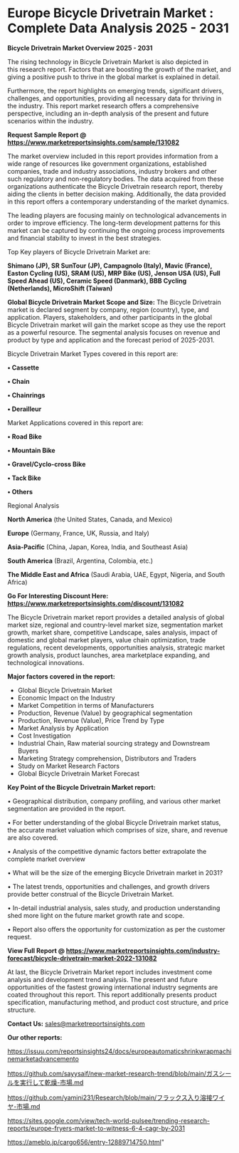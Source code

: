 # Europe Bicycle Drivetrain Market : Complete Data Analysis 2025 - 2031

<Strong> Bicycle Drivetrain Market Overview 2025 - 2031</strong>

The rising technology in Bicycle Drivetrain Market is also depicted in this research report. Factors that are boosting the growth of the market, and giving a positive push to thrive in the global market is explained in detail.

Furthermore, the report highlights on emerging trends, significant drivers, challenges, and opportunities, providing all necessary data for thriving in the industry. This report market research offers a comprehensive perspective, including an in-depth analysis of the present and future scenarios within the industry.

<strong>Request Sample Report @ <a href=https://www.marketreportsinsights.com/sample/131082>https://www.marketreportsinsights.com/sample/131082</a></strong>

The market overview included in this report provides information from a wide range of resources like government organizations, established companies, trade and industry associations, industry brokers and other such regulatory and non-regulatory bodies. The data acquired from these organizations authenticate the Bicycle Drivetrain research report, thereby aiding the clients in better decision making. Additionally, the data provided in this report offers a contemporary understanding of the market dynamics.

The leading players are focusing mainly on technological advancements in order to improve efficiency. The long-term development patterns for this market can be captured by continuing the ongoing process improvements and financial stability to invest in the best strategies.

Top Key players of Bicycle Drivetrain Market are:

<strong>Shimano (JP), SR SunTour (JP), Campagnolo (Italy), Mavic (France), Easton Cycling (US), SRAM (US), MRP Bike (US), Jenson USA (US), Full Speed Ahead (US), Ceramic Speed (Danmark), BBB Cycling (Netherlands), MicroShift (Taiwan)</strong>

<strong><b>Global Bicycle Drivetrain Market Scope and Size:</b></strong>
The Bicycle Drivetrain market is declared segment by company, region (country), type, and application. Players, stakeholders, and other participants in the global Bicycle Drivetrain market will gain the market scope as they use the report as a powerful resource. The segmental analysis focuses on revenue and product by type and application and the forecast period of 2025-2031.

Bicycle Drivetrain Market Types covered in this report are:

<strong>• Cassette

• Chain

• Chainrings

• Derailleur</strong>

Market Applications covered in this report are:

<strong>• Road Bike

• Mountain Bike

• Gravel/Cyclo-cross Bike

• Tack Bike

• Others</strong> 

Regional Analysis

<strong>North America</strong> (the United States, Canada, and Mexico)

<strong>Europe</strong> (Germany, France, UK, Russia, and Italy)

<strong>Asia-Pacific</strong> (China, Japan, Korea, India, and Southeast Asia)

<strong>South America</strong> (Brazil, Argentina, Colombia, etc.)

<strong>The Middle East and Africa</strong> (Saudi Arabia, UAE, Egypt, Nigeria, and South Africa)

<strong>Go For Interesting Discount Here: <a href=https://www.marketreportsinsights.com/discount/131082>https://www.marketreportsinsights.com/discount/131082</a></strong>

The Bicycle Drivetrain market report provides a detailed analysis of global market size, regional and country-level market size, segmentation market growth, market share, competitive Landscape, sales analysis, impact of domestic and global market players, value chain optimization, trade regulations, recent developments, opportunities analysis, strategic market growth analysis, product launches, area marketplace expanding, and technological innovations.

<strong><b>Major factors covered in the report:</b></strong>
<ul>
  <li>Global Bicycle Drivetrain Market </li>
  <li>Economic Impact on the Industry</li>
  <li>Market Competition in terms of Manufacturers</li>
  <li>Production, Revenue (Value) by geographical segmentation</li>
  <li>Production, Revenue (Value), Price Trend by Type</li>
  <li>Market Analysis by Application</li>
  <li>Cost Investigation</li>
  <li>Industrial Chain, Raw material sourcing strategy and Downstream Buyers</li>
  <li>Marketing Strategy comprehension, Distributors and Traders</li>
  <li>Study on Market Research Factors</li>
  <li>Global Bicycle Drivetrain Market Forecast</li>
</ul>

<strong><b>Key Point of the Bicycle Drivetrain Market report:</b></strong>

• Geographical distribution, company profiling, and various other market segmentation are provided in the report.

• For better understanding of the global Bicycle Drivetrain market status, the accurate market valuation which comprises of size, share, and revenue are also covered.

• Analysis of the competitive dynamic factors better extrapolate the complete market overview

• What will be the size of the emerging Bicycle Drivetrain market in 2031?

• The latest trends, opportunities and challenges, and growth drivers provide better construal of the Bicycle Drivetrain Market.

• In-detail industrial analysis, sales study, and production understanding shed more light on the future market growth rate and scope.

• Report also offers the opportunity for customization as per the customer request.

<strong><b>View Full Report @ <a href=https://www.marketreportsinsights.com/industry-forecast/bicycle-drivetrain-market-2022-131082>https://www.marketreportsinsights.com/industry-forecast/bicycle-drivetrain-market-2022-131082</a></b></strong>


At last, the Bicycle Drivetrain Market report includes investment come analysis and development trend analysis. The present and future opportunities of the fastest growing international industry segments are coated throughout this report. This report additionally presents product specification, manufacturing method, and product cost structure, and price structure.

<strong>Contact Us:</strong>
sales@marketreportsinsights.com

<strong>Our other reports:</strong>

<a href=https://issuu.com/reportsinsights24/docs/europeautomaticshrinkwrapmachinemarketadvancemento>https://issuu.com/reportsinsights24/docs/europeautomaticshrinkwrapmachinemarketadvancemento</a>

<a href=https://github.com/sayysaif/new-market-research-trend/blob/main/ガスシールを実行して乾燥-市場.md>https://github.com/sayysaif/new-market-research-trend/blob/main/ガスシールを実行して乾燥-市場.md</a>

<a href=https://github.com/yamini231/Research/blob/main/フラックス入り溶接ワイヤ-市場.md>https://github.com/yamini231/Research/blob/main/フラックス入り溶接ワイヤ-市場.md</a>

<a href=https://sites.google.com/view/tech-world-pulsee/trending-research-reports/europe-fryers-market-to-witness-6-4-cagr-by-2031>https://sites.google.com/view/tech-world-pulsee/trending-research-reports/europe-fryers-market-to-witness-6-4-cagr-by-2031</a>

<a href=https://ameblo.jp/cargo656/entry-12889714750.html>https://ameblo.jp/cargo656/entry-12889714750.html</a>"
